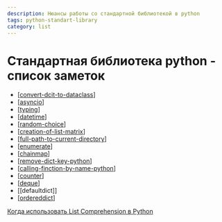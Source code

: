 ```yaml
---
description: Нюансы работы со стандартной библиотекой в python
tags: python-standart-library
category: list
---
```

# Стандартная библиотека python - список заметок

- [[convert-dcit-to-dataclass]]
- [[asyncio]]
- [[typing]]
- [[datetime]]
- [[random-choice]]
- [[creation-of-list-matrix]]
- [[full-path-to-current-directory]]
- [[enumerate]]
- [[chainmap]]
- [[remove-dict-key-python]]
- [[calling-finction-by-name-python]]
- [[counter]]
- [[deque]]
- [[defaultdict]]
- [[ordereddict]]

[Когда использовать List Comprehension в Python](https://webdevblog.ru/kogda-ispolzovat-list-comprehension-v-python/)

[//begin]: # "Autogenerated link references for markdown compatibility"
[convert-dcit-to-dataclass]: ../notes/convert-dcit-to-dataclass "Convert dict to dataclass or namedtuple"
[asyncio]: ../notes/asyncio "Asyncio"
[typing]: ../notes/typing "Typing"
[datetime]: ../notes/datetime "Datetime"
[random-choice]: ../notes/random-choice "Random choice"
[creation-of-list-matrix]: ../notes/creation-of-list-matrix "Creation of list matrix"
[full-path-to-current-directory]: full-path-to-current-directory "Full path to current directory"
[enumerate]: ../notes/enumerate "Enum"
[chainmap]: ../notes/chainmap "ChainMap"
[remove-dict-key-python]: ../notes/remove-dict-key-python "Как удалить ключ словаря в python"
[calling-finction-by-name-python]: ../notes/calling-finction-by-name-python "Вызов функции по ее строковому имени в python"
[counter]: ../notes/counter "Counter - счетчик хешируемых объектов"
[deque]: ../notes/deque "Deque - двухсторонние очереди"
[ordereddict]: ../notes/ordereddict "OrderedDict упорядоченный словарь с опцией сравнения по порядку"
[//end]: # "Autogenerated link references"